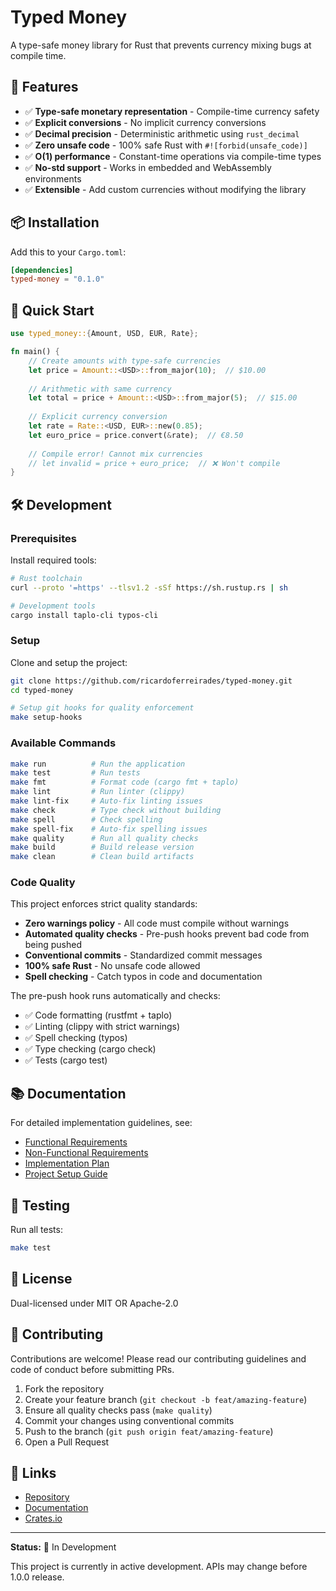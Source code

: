# Typed Money

A type-safe money library for Rust that prevents currency mixing bugs at compile time.

## 🎯 Features

- ✅ **Type-safe monetary representation** - Compile-time currency safety
- ✅ **Explicit conversions** - No implicit currency conversions
- ✅ **Decimal precision** - Deterministic arithmetic using `rust_decimal`
- ✅ **Zero unsafe code** - 100% safe Rust with `#![forbid(unsafe_code)]`
- ✅ **O(1) performance** - Constant-time operations via compile-time types
- ✅ **No-std support** - Works in embedded and WebAssembly environments
- ✅ **Extensible** - Add custom currencies without modifying the library

## 📦 Installation

Add this to your `Cargo.toml`:

```toml
[dependencies]
typed-money = "0.1.0"
```

## 🚀 Quick Start

```rust
use typed_money::{Amount, USD, EUR, Rate};

fn main() {
    // Create amounts with type-safe currencies
    let price = Amount::<USD>::from_major(10);  // $10.00
    
    // Arithmetic with same currency
    let total = price + Amount::<USD>::from_major(5);  // $15.00
    
    // Explicit currency conversion
    let rate = Rate::<USD, EUR>::new(0.85);
    let euro_price = price.convert(&rate);  // €8.50
    
    // Compile error! Cannot mix currencies
    // let invalid = price + euro_price;  // ❌ Won't compile
}
```

## 🛠️ Development

### Prerequisites

Install required tools:

```bash
# Rust toolchain
curl --proto '=https' --tlsv1.2 -sSf https://sh.rustup.rs | sh

# Development tools
cargo install taplo-cli typos-cli
```

### Setup

Clone and setup the project:

```bash
git clone https://github.com/ricardoferreirades/typed-money.git
cd typed-money

# Setup git hooks for quality enforcement
make setup-hooks
```

### Available Commands

```bash
make run          # Run the application
make test         # Run tests
make fmt          # Format code (cargo fmt + taplo)
make lint         # Run linter (clippy)
make lint-fix     # Auto-fix linting issues
make check        # Type check without building
make spell        # Check spelling
make spell-fix    # Auto-fix spelling issues
make quality      # Run all quality checks
make build        # Build release version
make clean        # Clean build artifacts
```

### Code Quality

This project enforces strict quality standards:

- **Zero warnings policy** - All code must compile without warnings
- **Automated quality checks** - Pre-push hooks prevent bad code from being pushed
- **Conventional commits** - Standardized commit messages
- **100% safe Rust** - No unsafe code allowed
- **Spell checking** - Catch typos in code and documentation

The pre-push hook runs automatically and checks:
- ✅ Code formatting (rustfmt + taplo)
- ✅ Linting (clippy with strict warnings)
- ✅ Spell checking (typos)
- ✅ Type checking (cargo check)
- ✅ Tests (cargo test)

## 📚 Documentation

For detailed implementation guidelines, see:

- [Functional Requirements](features/functional-requirements.md)
- [Non-Functional Requirements](features/non-functional-requirements.md)
- [Implementation Plan](features/IMPLEMENTATION_PLAN.md)
- [Project Setup Guide](PROJECT_SETUP_GUIDE.md)

## 🧪 Testing

Run all tests:

```bash
make test
```

## 📄 License

Dual-licensed under MIT OR Apache-2.0

## 🤝 Contributing

Contributions are welcome! Please read our contributing guidelines and code of conduct before submitting PRs.

1. Fork the repository
2. Create your feature branch (`git checkout -b feat/amazing-feature`)
3. Ensure all quality checks pass (`make quality`)
4. Commit your changes using conventional commits
5. Push to the branch (`git push origin feat/amazing-feature`)
6. Open a Pull Request

## 🔗 Links

- [Repository](https://github.com/ricardoferreirades/typed-money)
- [Documentation](https://docs.rs/typed-money)
- [Crates.io](https://crates.io/crates/typed-money)

---

**Status:** 🚧 In Development

This project is currently in active development. APIs may change before 1.0.0 release.

